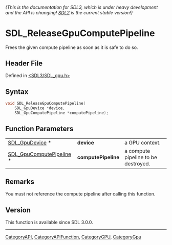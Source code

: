 ###### (This is the documentation for SDL3, which is under heavy development and the API is changing! [SDL2](https://wiki.libsdl.org/SDL2/) is the current stable version!)
# SDL_ReleaseGpuComputePipeline

Frees the given compute pipeline as soon as it is safe to do so.

## Header File

Defined in [<SDL3/SDL_gpu.h>](https://github.com/libsdl-org/SDL/blob/main/include/SDL3/SDL_gpu.h)

## Syntax

```c
void SDL_ReleaseGpuComputePipeline(
    SDL_GpuDevice *device,
    SDL_GpuComputePipeline *computePipeline);
```

## Function Parameters

|                                                    |                     |                                     |
| -------------------------------------------------- | ------------------- | ----------------------------------- |
| [SDL_GpuDevice](SDL_GpuDevice) *                   | **device**          | a GPU context.                      |
| [SDL_GpuComputePipeline](SDL_GpuComputePipeline) * | **computePipeline** | a compute pipeline to be destroyed. |

## Remarks

You must not reference the compute pipeline after calling this function.

## Version

This function is available since SDL 3.0.0.

----
[CategoryAPI](CategoryAPI), [CategoryAPIFunction](CategoryAPIFunction), [CategoryGPU](CategoryGPU), [CategoryGpu](CategoryGpu)


